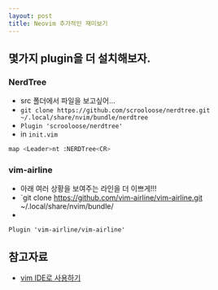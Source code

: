 ```yaml
---
layout: post
title: Neovim 추가적인 재미보기
---
```


## 몇가지 plugin을 더 설치해보자.

### NerdTree
* src 폴더에서 파일을 보고싶어...
* `git clone https://github.com/scrooloose/nerdtree.git ~/.local/share/nvim/bundle/nerdtree`
* `Plugin 'scrooloose/nerdtree'`
* in `init.vim` 
```bash
map <Leader>nt :NERDTree<CR>
```

### vim-airline
* 아래  여러 상황을 보여주는 라인을 더 이쁘게!!!
* `git clone https://github.com/vim-airline/vim-airline.git ~/.local/share/nvim/bundle/
*
``` in init.vim
Plugin 'vim-airline/vim-airline'
```



## 참고자료
* [vim IDE로 사용하기](https://bluesh55.github.io/2016/10/09/vim-ide/)
